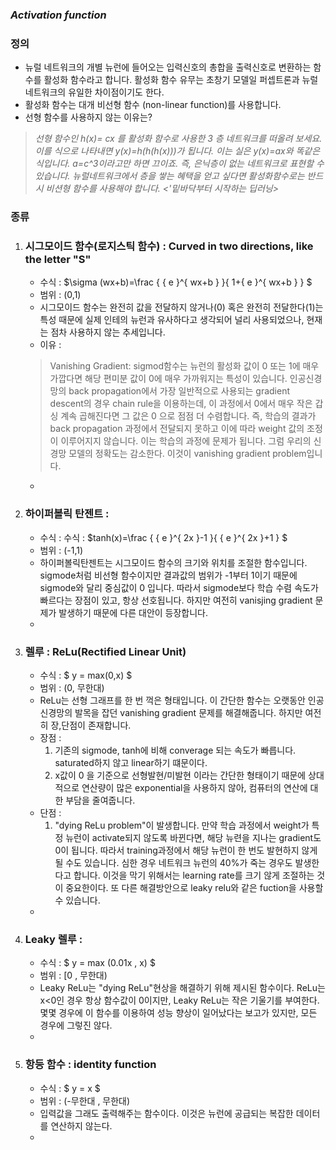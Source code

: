 
### *Activation function*

### 정의
  - 뉴럴 네트워크의 개별 뉴런에 들어오는 입력신호의 총합을 출력신호로 변환하는 함수를 활성화 함수라고 합니다. 활성화 함수 유무는 초창기 모델일 퍼셉트론과 뉴럴네트워크의 유일한 차이점이기도 한다. 
  - 활성화 함수는 대개 비선형 함수 (non-linear function)를 사용합니다.
  - 선형 함수를 사용하지 않는 이유는? 
  > *선형 함수인 h(x)= cx 를 활성화 함수로 사용한 3 층 네트워크를 떠올려 보세요. 이를 식으로 나타내면 y(x)=h(h(h(x)))가 됩니다. 이는 실은 y(x)=ax와 똑같은 식입니다. a=c^3이라고만 하면 끄이죠. 즉, 은닉층이 없는 네트워크로 표현할 수 있습니다. 뉴럴네트워크에서 층을 쌓는 혜택을 얻고 싶다면 활성화함수로는 반드시 비션형 함수를 사용해야 합니다. <'밑바닥부터 시작하는 딥러닝>*
  
  
### 종류
1. ### 시그모이드 함수(로지스틱 함수) : Curved in two directions, like the letter "S"
    - 수식 : $\sigma (wx+b)=\frac { { e }^{ wx+b } }{ 1+{ e }^{ wx+b } } $
    - 범위 : (0,1)
    - 시그모이드 함수는 완전히 값을 전달하지 않거나(0) 혹은 완전히 전달한다(1)는 특성 때문에 실제 인테의 뉴런과 유사하다고 생각되어 널리 사용되었으나, 현재는 점차 사용하지 않는 추세입니다. 
    - 이유 : 
    > Vanishing Gradient: sigmod함수는 뉴런의 활성화 값이 0 또는 1에 매우 가깝다면 해당 편미분 값이 0에 매우 가까워지는 특성이 있습니다. 인공신경망의 back propagation에서 가장 일반적으로 사용되는 gradient descent의 경우 chain rule을 이용하는데, 이 과정에서 0에서 매우 작은 갑싱 계속 곱해진다면 그 값은 0 으로 점점 더 수렴합니다. 즉, 학습의 결과가 back propagation 과정에서 전달되지 못하고 이에 따라 weight 값의 조정이 이루어지지 않습니다. 이는 학습의 과정에 문제가 됩니다. 그럼 우리의 신경망 모델의 정확도는 감소한다. 이것이 vanishing gradient problem입니다.
    - 
    
2. ### 하이퍼볼릭 탄젠트 : 
    - 수식 : 수식 : $tanh(x)=\frac { { e }^{ 2x }-1 }{ { e }^{ 2x }+1 } $
    - 범위 : (-1,1)
    - 하이퍼볼릭탄젠트는 시그모이드 함수의 크기와 위치를 조절한 함수입니다. sigmode처럼 비선형 함수이지만 결과값의 범위가 -1부터 1이기 때문에 sigmode와 달리 중심값이 0 입니다. 따라서 sigmode보다 학습 수렴 속도가 빠르다는 장점이 있고, 항상 선호됩니다. 하지만 여전히 vanisjing gradient 문제가 발생하기 때문에 다른 대안이 등장합니다. 
    - 
3. ### 렐루 : ReLu(Rectified Linear Unit)
    - 수식 : $ y = max(0,x) $
    - 범위 : (0, 무한대)
    - ReLu는 선형 그래프를 한 번 꺽은 형태입니다. 이 간단한 함수는 오랫동안 인공신경망의 발목을 잡던 vanishing gradient 문제를 해결해줍니다. 하지만 여전히 장,단점이 존재합니다. 
    - 장점 :
      1. 기존의 sigmode, tanh에 비해 converage 되는 속도가 빠릅니다.  saturated하지 않고 linear하기 떄문이다. 
      2. x값이 0 을 기준으로 선형발현/미발현 이라는 간단한 형태이기 때문에 상대적으로 연산량이 많은 exponential을 사용하지 않아, 컴퓨터의 연산에 대한 부담을 줄여줍니다.
    - 단점 : 
      1. "dying ReLu problem"이 발생합니다. 만약 학습 과정에서 weight가 특정 뉴런이 activate되지 않도록 바뀐다면, 해당 뉴련을 지나는 gradient도 0이 됩니다. 따라서 training과정에서 해당 뉴런이 한 번도 발현하지 않게 될 수도 있습니다. 심한 경우 네트워크 뉴런의 40%가 죽는 경우도 발생한다고 합니다. 이것을 막기 위해서는 learning rate를 크기 않게 조절하는 것이 중요한이다. 또 다른 해결방안으로 leaky relu와 같은 fuction을 사용할 수 있습니다. 
    - 
    
4. ### Leaky 렐루 :
    - 수식 : $ y = max (0.01x , x) $
    - 범위 : [0 , 무한대)
    - Leaky ReLu는 "dying ReLu"현상을 해결하기 위해 제시된 함수이다. ReLu는 x<0인 경우 항상 함수값이 0이지만, Leaky ReLu는 작은 기울기를 부여한다. 몇몇 경우에 이 함수를 이용하여 성능 향상이 일어났다는 보고가 있지만, 모든 경우에 그렇진 않다. 
    - 

5. ### 항등 함수 : identity function
    - 수식 : $ y = x $
    - 범위 : (-무한대 , 무한대)
    - 입력값을 그래도 출력해주는 함수이다. 이것은 뉴런에 공급되는 복잡한 데이터를 연산하지 않는다. 
    - 
    
